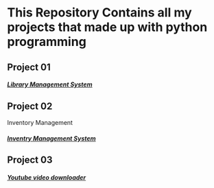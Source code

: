 # This Repository Contains all my projects that made up with python programming

## Project 01

##### [Library Management System](https://github.com/Muhammad-Usama-07/My_Desktop_Appliction/tree/master/Library%20Management%20System)

## Project 02

Inventory Management 
##### [Inventry Management System](https://github.com/Muhammad-Usama-07/My_Desktop_Appliction/tree/master/InventryManagementSystem)

## Project 03

##### [Youtube video downloader](https://github.com/Muhammad-Usama-07/My_Desktop_Appliction/tree/master/VideoDownloadManager)
